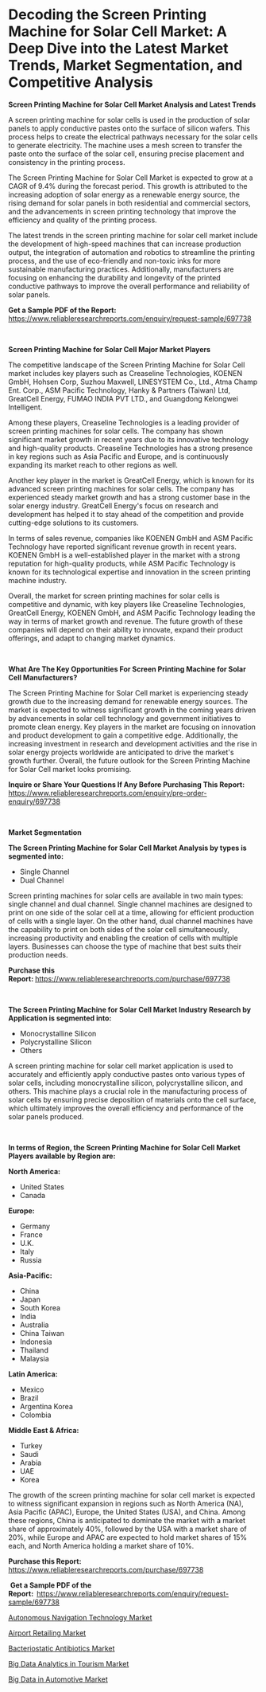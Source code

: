 <p><h1>Decoding the Screen Printing Machine for Solar Cell Market: A Deep Dive into the Latest Market Trends, Market Segmentation, and Competitive Analysis</h1></p><p><strong>Screen Printing Machine for Solar Cell Market Analysis and Latest Trends</strong></p>
<p><p>A screen printing machine for solar cells is used in the production of solar panels to apply conductive pastes onto the surface of silicon wafers. This process helps to create the electrical pathways necessary for the solar cells to generate electricity. The machine uses a mesh screen to transfer the paste onto the surface of the solar cell, ensuring precise placement and consistency in the printing process.</p><p>The Screen Printing Machine for Solar Cell Market is expected to grow at a CAGR of 9.4% during the forecast period. This growth is attributed to the increasing adoption of solar energy as a renewable energy source, the rising demand for solar panels in both residential and commercial sectors, and the advancements in screen printing technology that improve the efficiency and quality of the printing process.</p><p>The latest trends in the screen printing machine for solar cell market include the development of high-speed machines that can increase production output, the integration of automation and robotics to streamline the printing process, and the use of eco-friendly and non-toxic inks for more sustainable manufacturing practices. Additionally, manufacturers are focusing on enhancing the durability and longevity of the printed conductive pathways to improve the overall performance and reliability of solar panels.</p></p>
<p><strong>Get a Sample PDF of the Report:&nbsp;</strong> <a href="https://www.reliableresearchreports.com/enquiry/request-sample/697738">https://www.reliableresearchreports.com/enquiry/request-sample/697738</a></p>
<p>&nbsp;</p>
<p><strong>Screen Printing Machine for Solar Cell Major Market Players</strong></p>
<p><p>The competitive landscape of the Screen Printing Machine for Solar Cell market includes key players such as Creaseline Technologies, KOENEN GmbH, Hohsen Corp, Suzhou Maxwell, LINESYSTEM Co., Ltd., Atma Champ Ent. Corp., ASM Pacific Technology, Hanky & Partners (Taiwan) Ltd, GreatCell Energy, FUMAO INDIA PVT LTD., and Guangdong Kelongwei Intelligent.</p><p>Among these players, Creaseline Technologies is a leading provider of screen printing machines for solar cells. The company has shown significant market growth in recent years due to its innovative technology and high-quality products. Creaseline Technologies has a strong presence in key regions such as Asia Pacific and Europe, and is continuously expanding its market reach to other regions as well.</p><p>Another key player in the market is GreatCell Energy, which is known for its advanced screen printing machines for solar cells. The company has experienced steady market growth and has a strong customer base in the solar energy industry. GreatCell Energy's focus on research and development has helped it to stay ahead of the competition and provide cutting-edge solutions to its customers.</p><p>In terms of sales revenue, companies like KOENEN GmbH and ASM Pacific Technology have reported significant revenue growth in recent years. KOENEN GmbH is a well-established player in the market with a strong reputation for high-quality products, while ASM Pacific Technology is known for its technological expertise and innovation in the screen printing machine industry.</p><p>Overall, the market for screen printing machines for solar cells is competitive and dynamic, with key players like Creaseline Technologies, GreatCell Energy, KOENEN GmbH, and ASM Pacific Technology leading the way in terms of market growth and revenue. The future growth of these companies will depend on their ability to innovate, expand their product offerings, and adapt to changing market dynamics.</p></p>
<p>&nbsp;</p>
<p><strong>What Are The Key Opportunities For Screen Printing Machine for Solar Cell Manufacturers?</strong></p>
<p><p>The Screen Printing Machine for Solar Cell market is experiencing steady growth due to the increasing demand for renewable energy sources. The market is expected to witness significant growth in the coming years driven by advancements in solar cell technology and government initiatives to promote clean energy. Key players in the market are focusing on innovation and product development to gain a competitive edge. Additionally, the increasing investment in research and development activities and the rise in solar energy projects worldwide are anticipated to drive the market's growth further. Overall, the future outlook for the Screen Printing Machine for Solar Cell market looks promising.</p></p>
<p><strong>Inquire or Share Your Questions If Any Before Purchasing This Report:</strong> <a href="https://www.reliableresearchreports.com/enquiry/pre-order-enquiry/697738">https://www.reliableresearchreports.com/enquiry/pre-order-enquiry/697738</a></p>
<p>&nbsp;</p>
<p><strong>Market Segmentation</strong></p>
<p><strong>The Screen Printing Machine for Solar Cell Market Analysis by types is segmented into:</strong></p>
<p><ul><li>Single Channel</li><li>Dual Channel</li></ul></p>
<p><p>Screen printing machines for solar cells are available in two main types: single channel and dual channel. Single channel machines are designed to print on one side of the solar cell at a time, allowing for efficient production of cells with a single layer. On the other hand, dual channel machines have the capability to print on both sides of the solar cell simultaneously, increasing productivity and enabling the creation of cells with multiple layers. Businesses can choose the type of machine that best suits their production needs.</p></p>
<p><strong>Purchase this Report:&nbsp;</strong><a href="https://www.reliableresearchreports.com/purchase/697738">https://www.reliableresearchreports.com/purchase/697738</a></p>
<p>&nbsp;</p>
<p><strong>The Screen Printing Machine for Solar Cell Market Industry Research by Application is segmented into:</strong></p>
<p><ul><li>Monocrystalline Silicon</li><li>Polycrystalline Silicon</li><li>Others</li></ul></p>
<p><p>A screen printing machine for solar cell market application is used to accurately and efficiently apply conductive pastes onto various types of solar cells, including monocrystalline silicon, polycrystalline silicon, and others. This machine plays a crucial role in the manufacturing process of solar cells by ensuring precise deposition of materials onto the cell surface, which ultimately improves the overall efficiency and performance of the solar panels produced.</p></p>
<p>&nbsp;</p>
<p><strong>In terms of Region, the Screen Printing Machine for Solar Cell Market Players available by Region are:</strong></p>
<p>
    <p> <strong> North America: </strong>
        <ul>
            <li>United States</li>
            <li>Canada</li>
        </ul>
        </p> 
    <p> <strong> Europe: </strong>
        <ul>
            <li>Germany</li>
            <li>France</li>
            <li>U.K.</li>
            <li>Italy</li>
            <li>Russia</li>
        </ul>
        </p> 
    <p> <strong> Asia-Pacific: </strong>
        <ul>
            <li>China</li>
            <li>Japan</li>
            <li>South Korea</li>
            <li>India</li>
            <li>Australia</li>
            <li>China Taiwan</li>
            <li>Indonesia</li>
            <li>Thailand</li>
            <li>Malaysia</li>
        </ul>
        </p> 
    <p> <strong> Latin America: </strong>
        <ul>
            <li>Mexico</li>
            <li>Brazil</li>
            <li>Argentina Korea</li>
            <li>Colombia</li>
        </ul>
        </p> 
    <p> <strong> Middle East & Africa: </strong>
        <ul>
            <li>Turkey</li>
            <li>Saudi</li>
            <li>Arabia</li>
            <li>UAE</li>
            <li>Korea</li>
        </ul>
    </p>
    </p>
<p><p>The growth of the screen printing machine for solar cell market is expected to witness significant expansion in regions such as North America (NA), Asia Pacific (APAC), Europe, the United States (USA), and China. Among these regions, China is anticipated to dominate the market with a market share of approximately 40%, followed by the USA with a market share of 20%, while Europe and APAC are expected to hold market shares of 15% each, and North America holding a market share of 10%.</p></p>
<p><strong>Purchase this Report: </strong><a href="https://www.reliableresearchreports.com/purchase/697738">https://www.reliableresearchreports.com/purchase/697738</a></p>
<p>&nbsp;<strong>Get a Sample PDF of the Report:&nbsp;&nbsp;</strong><a href="https://www.reliableresearchreports.com/enquiry/request-sample/697738">https://www.reliableresearchreports.com/enquiry/request-sample/697738</a></p>
<p><strong></strong></p>
<p><p><a href="https://medium.com/@juansmith1961/autonomous-navigation-technology-market-insight-market-trends-growth-forecasted-from-2024-to-55b68beddb0b">Autonomous Navigation Technology Market</a></p><p><a href="https://medium.com/@sarademiri71/decoding-airport-retailing-market-metrics-market-share-trends-and-growth-patterns-06906f20f026">Airport Retailing Market</a></p><p><a href="https://medium.com/@juansmith1961/bacteriostatic-antibiotics-market-size-cagr-trends-2024-2030-6861c10b41c2">Bacteriostatic Antibiotics Market</a></p><p><a href="https://medium.com/@juansmith1961/big-data-analytics-in-tourism-market-insight-market-trends-growth-forecasted-from-2024-to-2031-a8f3738c470c">Big Data Analytics in Tourism Market</a></p><p><a href="https://medium.com/@juansmith1961/big-data-in-automotive-market-size-cagr-trends-2024-2030-d61cb0d3533c">Big Data in Automotive Market</a></p></p>